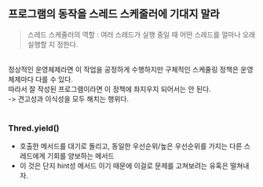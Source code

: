## 프로그램의 동작을 스레드 스케줄러에 기대지 말라
> 스레드 스케줄러의 역할 : 여러 스레드가 실행 중일 때 어떤 스레드를 얼마나 오래 실행할 지 정한다.

<br>
정상적인 운영체제라면 이 작업을 공정하게 수행하지만 구체적인 스케줄링 정책은 운영체제마다 다를 수 있다.<br>
따라서 잘 작성된 프로그램이라면 이 정책에 좌지우지 되어서는 안 된다.<br>
-> 견고성과 이식성을 모두 해치는 행위다.
<br><br>

### Thred.yield()
- 호출한 메서드를 대기로 돌리고, 동일한 우선순위/높은 우선순위를 가지는 다른 스레드에게 기회를 양보하는 메서드
- 이 것은 단지 hint성 메서드 이기 때문에 이걸로 문제를 고쳐보려는 유혹은 떨쳐내자.
